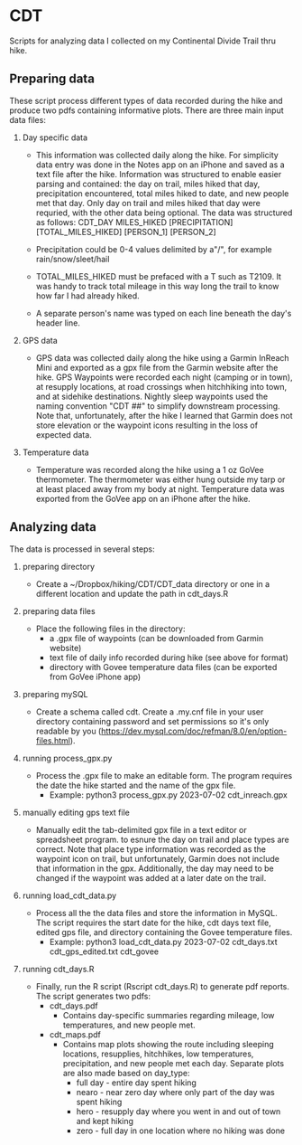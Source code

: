 # CDT
Scripts for analyzing data I collected on my Continental Divide Trail thru hike.

## Preparing data
These script process different types of data recorded during the hike and produce two pdfs containing informative plots. There are three main input data files:

1. Day specific data
   - This information was collected daily along the hike. For simplicity data entry was done in the Notes app on an iPhone and saved as a text file after the hike. Information was structured to enable easier parsing and contained: the day on trail, miles hiked that day, precipitation encountered, total miles hiked to date, and new people met that day. Only day on trail and miles hiked that day were requried, with the other data being optional. The data was structured as follows:
    CDT_DAY MILES_HIKED [PRECIPITATION] [TOTAL_MILES_HIKED]
    [PERSON_1]
    [PERSON_2]

   - Precipitation could be 0-4 values delimited by a"/", for example rain/snow/sleet/hail 
   - TOTAL_MILES_HIKED must be prefaced with a T such as T2109. It was handy to track total mileage in this way long the trail to know how far I had already hiked.
   - A separate person's name was typed on each line beneath the day's header line.
    
2. GPS data
   - GPS data was collected daily along the hike using a Garmin InReach Mini and exported as a gpx file from the Garmin website after the hike. GPS Waypoints were recorded each night (camping or in town), at resupply locations, at road crossings when hitchhiking into town, and at sidehike destinations. Nightly sleep waypoints used the naming convention "CDT ##" to simplify downstream processing. Note that, unfortunately, after the hike I learned that Garmin does not store elevation or the waypoint icons resulting in the loss of expected data.

3. Temperature data
   - Temperature was recorded along the hike using a 1 oz GoVee thermometer. The thermometer was either hung outside my tarp or at least placed away from my body at night. Temperature data was exported from the GoVee app on an iPhone after the hike.
  

## Analyzing data

The data is processed in several steps:

1. preparing directory
   - Create a ~/Dropbox/hiking/CDT/CDT_data directory or one in a different location and update the path in cdt_days.R

2. preparing data files
   - Place the following files in the directory:
     - a .gpx file of waypoints (can be downloaded from Garmin website)
     - text file of daily info recorded during hike (see above for format)
     - directory with Govee temperature data files (can be exported from GoVee iPhone app)

3. preparing mySQL
   - Create a schema called cdt. Create a .my.cnf file in your user directory containing password and set permissions so it's only readable by you (https://dev.mysql.com/doc/refman/8.0/en/option-files.html).

4. running process_gpx.py
   - Process the .gpx file to make an editable form. The program requires the date the hike started and the name of the gpx file. 
     - Example: python3 process_gpx.py 2023-07-02 cdt_inreach.gpx

5. manually editing gps text file
   - Manually edit the tab-delimited gpx file in a text editor or spreadsheet program. to esnure the day on trail and place types are correct. Note that place type information was recorded as the waypoint icon on trail, but unfortunately, Garmin does not include that information in the gpx. Additionally, the day may need to be changed if the waypoint was added at a later date on the trail.

6. running load_cdt_data.py
   - Process all the the data files and store the information in MySQL. The script requires the start date for the hike, cdt days text file, edited gps file, and directory containing the Govee temperature files.
     - Example: python3 load_cdt_data.py 2023-07-02 cdt_days.txt cdt_gps_edited.txt cdt_govee


7. running cdt_days.R
   - Finally, run the R script (Rscript cdt_days.R) to generate pdf reports. The script generates two pdfs:
     - cdt_days.pdf
       - Contains day-specific summaries regarding mileage, low temperatures, and new people met.
     - cdt_maps.pdf
       - Contains map plots showing the route including sleeping locations, resupplies, hitchhikes, low temperatures, precipitation, and new people met each day. Separate plots are also made based on day_type:
         - full day - entire day spent hiking
         - nearo - near zero day where only part of the day was spent hiking
         - hero - resupply day where you went in and out of town and kept hiking
         - zero - full day in one location where no hiking was done

